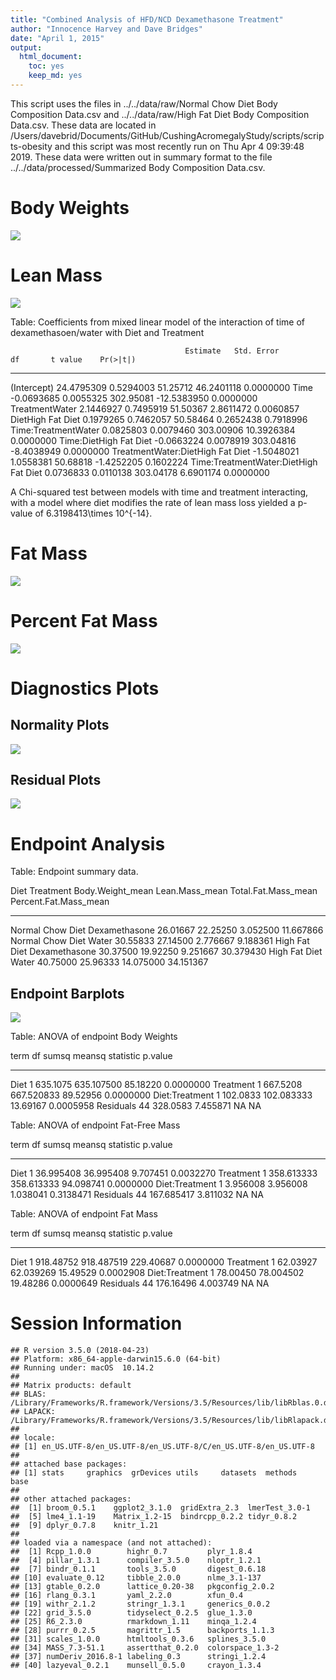 ```yaml
---
title: "Combined Analysis of HFD/NCD Dexamethasone Treatment"
author: "Innocence Harvey and Dave Bridges"
date: "April 1, 2015"
output:
  html_document:
    toc: yes
    keep_md: yes
---
```






This script uses the files in ../../data/raw/Normal Chow Diet Body Composition Data.csv and ../../data/raw/High Fat Diet Body Composition Data.csv.  These data are located in /Users/davebrid/Documents/GitHub/CushingAcromegalyStudy/scripts/scripts-obesity and this script was most recently run on Thu Apr  4 09:39:48 2019.  These data were written out in summary format to the file ../../data/processed/Summarized Body Composition Data.csv.

# Body Weights

![](figures/weights-scatterplot-1.png)<!-- -->


# Lean Mass

![](figures/lean-mass-scatterplot-1.png)<!-- -->

Table: Coefficients from mixed linear model of the interaction of time of dexamethasoen/water with Diet and Treatment

                                           Estimate   Std. Error          df       t value    Pr(>|t|)
--------------------------------------  -----------  -----------  ----------  ------------  ----------
(Intercept)                              24.4795309    0.5294003    51.25712    46.2401118   0.0000000
Time                                     -0.0693685    0.0055325   302.95081   -12.5383950   0.0000000
TreatmentWater                            2.1446927    0.7495919    51.50367     2.8611472   0.0060857
DietHigh Fat Diet                         0.1979265    0.7462057    50.58464     0.2652438   0.7918996
Time:TreatmentWater                       0.0825803    0.0079460   303.00906    10.3926384   0.0000000
Time:DietHigh Fat Diet                   -0.0663224    0.0078919   303.04816    -8.4038949   0.0000000
TreatmentWater:DietHigh Fat Diet         -1.5048021    1.0558381    50.68818    -1.4252205   0.1602224
Time:TreatmentWater:DietHigh Fat Diet     0.0736833    0.0110138   303.04178     6.6901174   0.0000000

A Chi-squared test between models with time and treatment interacting, with a model where diet modifies the rate of lean mass loss yielded a p-value of 6.3198413\times 10^{-14}.

# Fat Mass

![](figures/fat-mass-scatterplot-1.png)<!-- -->


# Percent Fat Mass

![](figures/percent-fat-mass-scatterplot-1.png)<!-- -->


# Diagnostics Plots

## Normality Plots

![](figures/diagnostic-qqplots-1.png)<!-- -->

## Residual Plots

![](figures/diagnostic-residual-plots-1.png)<!-- -->

#  Endpoint Analysis


Table: Endpoint summary data.

Diet               Treatment        Body.Weight_mean   Lean.Mass_mean   Total.Fat.Mass_mean   Percent.Fat.Mass_mean
-----------------  --------------  -----------------  ---------------  --------------------  ----------------------
Normal Chow Diet   Dexamethasone            26.01667         22.25250              3.052500               11.667866
Normal Chow Diet   Water                    30.55833         27.14500              2.776667                9.188361
High Fat Diet      Dexamethasone            30.37500         19.92250              9.251667               30.379430
High Fat Diet      Water                    40.75000         25.96333             14.075000               34.151367

## Endpoint Barplots

![](figures/endpoint.barplots-1.png)<!-- -->

Table: ANOVA of endpoint Body Weights

term              df      sumsq       meansq   statistic     p.value
---------------  ---  ---------  -----------  ----------  ----------
Diet               1   635.1075   635.107500    85.18220   0.0000000
Treatment          1   667.5208   667.520833    89.52956   0.0000000
Diet:Treatment     1   102.0833   102.083333    13.69167   0.0005958
Residuals         44   328.0583     7.455871          NA          NA



Table: ANOVA of endpoint Fat-Free Mass

term              df        sumsq       meansq   statistic     p.value
---------------  ---  -----------  -----------  ----------  ----------
Diet               1    36.995408    36.995408    9.707451   0.0032270
Treatment          1   358.613333   358.613333   94.098741   0.0000000
Diet:Treatment     1     3.956008     3.956008    1.038041   0.3138471
Residuals         44   167.685417     3.811032          NA          NA



Table: ANOVA of endpoint Fat Mass

term              df       sumsq       meansq   statistic     p.value
---------------  ---  ----------  -----------  ----------  ----------
Diet               1   918.48752   918.487519   229.40687   0.0000000
Treatment          1    62.03927    62.039269    15.49529   0.0002908
Diet:Treatment     1    78.00450    78.004502    19.48286   0.0000649
Residuals         44   176.16496     4.003749          NA          NA

# Session Information


```
## R version 3.5.0 (2018-04-23)
## Platform: x86_64-apple-darwin15.6.0 (64-bit)
## Running under: macOS  10.14.2
## 
## Matrix products: default
## BLAS: /Library/Frameworks/R.framework/Versions/3.5/Resources/lib/libRblas.0.dylib
## LAPACK: /Library/Frameworks/R.framework/Versions/3.5/Resources/lib/libRlapack.dylib
## 
## locale:
## [1] en_US.UTF-8/en_US.UTF-8/en_US.UTF-8/C/en_US.UTF-8/en_US.UTF-8
## 
## attached base packages:
## [1] stats     graphics  grDevices utils     datasets  methods   base     
## 
## other attached packages:
##  [1] broom_0.5.1    ggplot2_3.1.0  gridExtra_2.3  lmerTest_3.0-1
##  [5] lme4_1.1-19    Matrix_1.2-15  bindrcpp_0.2.2 tidyr_0.8.2   
##  [9] dplyr_0.7.8    knitr_1.21    
## 
## loaded via a namespace (and not attached):
##  [1] Rcpp_1.0.0        highr_0.7         plyr_1.8.4       
##  [4] pillar_1.3.1      compiler_3.5.0    nloptr_1.2.1     
##  [7] bindr_0.1.1       tools_3.5.0       digest_0.6.18    
## [10] evaluate_0.12     tibble_2.0.0      nlme_3.1-137     
## [13] gtable_0.2.0      lattice_0.20-38   pkgconfig_2.0.2  
## [16] rlang_0.3.1       yaml_2.2.0        xfun_0.4         
## [19] withr_2.1.2       stringr_1.3.1     generics_0.0.2   
## [22] grid_3.5.0        tidyselect_0.2.5  glue_1.3.0       
## [25] R6_2.3.0          rmarkdown_1.11    minqa_1.2.4      
## [28] purrr_0.2.5       magrittr_1.5      backports_1.1.3  
## [31] scales_1.0.0      htmltools_0.3.6   splines_3.5.0    
## [34] MASS_7.3-51.1     assertthat_0.2.0  colorspace_1.3-2 
## [37] numDeriv_2016.8-1 labeling_0.3      stringi_1.2.4    
## [40] lazyeval_0.2.1    munsell_0.5.0     crayon_1.3.4
```
